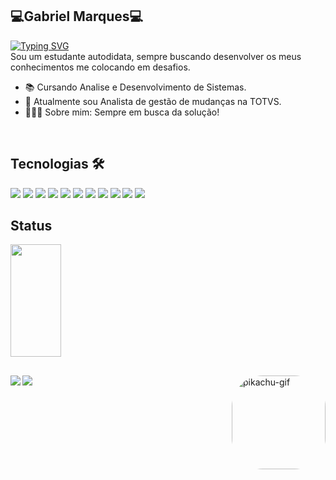 ## 💻Gabriel Marques💻
[![Typing SVG](https://readme-typing-svg.demolab.com?font=Fira+Code&pause=1000&color=F7E400&width=435&lines=%F0%9F%91%8BOl%C3%A1!+meu+nome+%C3%A9+Gabriel+Marques!%F0%9F%98%8A)](https://git.io/typing-svg)
<br>
Sou um estudante autodidata, sempre buscando desenvolver os meus conhecimentos me colocando em desafios.
 - 📚 Cursando Analise e Desenvolvimento de Sistemas.
 - 🧐 Atualmente sou Analista de gestão de mudanças na TOTVS.
 - 🙋🏼‍♂️ Sobre mim: Sempre em busca da solução!



<br>

  ## Tecnologias 🛠

<img src="https://img.shields.io/badge/Java-ED8B00?style=for-the-badge&logo=java&logoColor=white"> <img src ="https://img.shields.io/badge/C%23-239120?style=for-the-badge&logo=c-sharp&logoColor=white"> <img src ="https://img.shields.io/badge/JavaScript-F7DF1E?style=for-the-badge&logo=javascript&logoColor=black"> <img src="https://img.shields.io/badge/-ADVPL-FFF?style=for-the-badge&logo"> <img src= "https://img.shields.io/badge/-React%20-black?style=for-the-badge&logo=React&logoColor=blue"> <img src="https://img.shields.io/badge/-Node.js%20-GREEN?style=for-the-badge&logo=Node.js&logoColor=black"> <img src="https://img.shields.io/badge/-SQL%20-lightgrey?style=for-the-badge&logo="> <img src="https://img.shields.io/badge/-php%20-blue?style=for-the-badge&logo=PHP&logoColor=white"> <img src ="https://img.shields.io/badge/HTML5-E34F26?style=for-the-badge&logo=html5&logoColor=white"> <img src ="https://img.shields.io/badge/CSS3-1572B6?style=for-the-badge&logo=css3&logoColor=white"> <img src="https://img.shields.io/badge/Git-E34F26?style=for-the-badge&logo=git&logoColor=white">
 
</div>
  
## Status

  <img height="180em"  width="40%" src="https://github-readme-stats.vercel.app/api/top-langs/?username=MarkesZks&layout=compact&langs_count=7&theme=dracula"/>

  
##
 
<div> 
  <a href = "mailto:gabrielmarques.messias1@gmail.com"><img align="left" src="https://img.shields.io/badge/-Gmail-%23333?style=for-the-badge&logo=gmail&logoColor=white" target="_blank"></a>
   
  <a href="https://www.linkedin.com/in/gabriel-marques-824761206/" target="_blank"><img align="left" src="https://img.shields.io/badge/-LinkedIn-%230077B5?style=for-the-badge&logo=linkedin&logoColor=white" target="_blank"></a> 
    
  
  <img align="right" alt="pikachu-gif" height="150" style="border-radius:50px;" src="https://cdn.discordapp.com/attachments/460955986581127199/958734296254930994/1604090_a14a5.gif">
</div>
